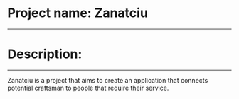 <h1>Project name: Zanatciu</h1>
  
<hr>
<h1>
  Description:
</h1>
 <hr>
 <p>
Zanatciu is a project that aims to create an application that connects potential craftsman to people that require their service. 
</p>
  
